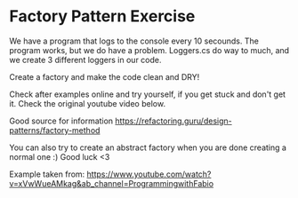# Factory Pattern Exercise

We have a program that logs to the console every 10 secounds. The program works, but we do have a problem. Loggers.cs do way to much,
and we create 3 different loggers in our code.

Create a factory and make the code clean and DRY!

Check after examples online and try yourself, if you get stuck and don't get it. Check the original youtube video below.

Good source for information https://refactoring.guru/design-patterns/factory-method

You can also try to create an abstract factory when you are done creating a normal one :)
Good luck <3

Example taken from: https://www.youtube.com/watch?v=xVwWueAMkag&ab_channel=ProgrammingwithFabio
